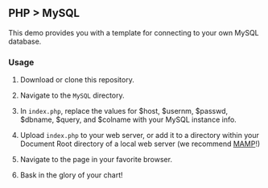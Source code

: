## PHP > MySQL

This demo provides you with a template for connecting to your own MySQL database.

### Usage
1. Download or clone this repository.

2. Navigate to the `MySQL` directory.

3. In `index.php`, replace the values for $host, $usernm, $passwd, $dbname, $query, and $colname with your MySQL instance info.

4. Upload `index.php` to your web server, or add it to a directory within your Document Root directory of a local web server (we recommend [MAMP](http://mamp.info)!)

5. Navigate to the page in your favorite browser.

6. Bask in the glory of your chart! 
